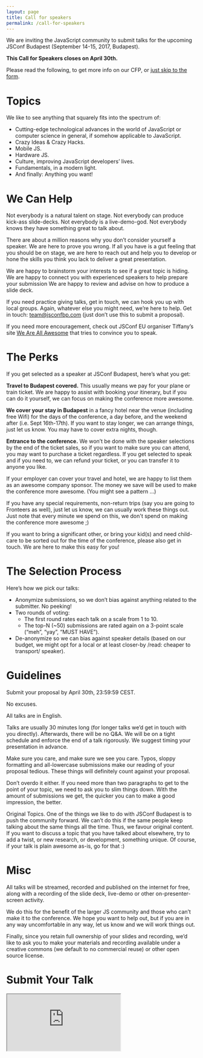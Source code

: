 ```yaml
---
layout: page
title: Call for speakers
permalink: /call-for-speakers
---
```


We are inviting the JavaScript community to submit talks for the upcoming JSConf Budapest
(September 14-15, 2017, Budapest).

**This Call for Speakers closes on April 30th.**

Please read the following, to get more info on our CFP, or [just skip to the form](#CFP-FORM).

# Topics

We like to see anything that squarely fits into the spectrum of:

- Cutting-edge technological advances in the world of JavaScript or computer science in general, if somehow applicable to JavaScript.
- Crazy Ideas & Crazy Hacks.
- Mobile JS.
- Hardware JS.
- Culture, improving JavaScript developers’ lives.
- Fundamentals, in a modern light.
- And finally: Anything you want!

# We Can Help

Not everybody is a natural talent on stage. Not everybody can produce kick-ass slide-decks. Not everybody is a live-demo-god. Not everybody knows they have something great to talk about.

There are about a million reasons why you don’t consider yourself a speaker. We are here to prove you wrong. If all you have is a gut feeling that you should be on stage, we are here to reach out and help you to develop or hone the skills you think you lack to deliver a great presentation.

We are happy to brainstorm your interests to see if a great topic is hiding.
We are happy to connect you with experienced speakers to help prepare your submission
We are happy to review and advise on how to produce a slide deck.

If you need practice giving talks, get in touch, we can hook you up with local groups.
Again, whatever else you might need, we’re here to help.
Get in touch: [team@jsconfbp.com](mailto:team@jsconfbp.com)
(just don’t use this to submit a proposal).

If you need more encouragement, check out JSConf EU organiser Tiffany’s site [We Are All Awesome](http://weareallaweso.me/) that tries to convince you to speak.

# The Perks

If you get selected as a speaker at JSConf Budapest, here’s what you get:

**Travel to Budapest covered.** This usually means we pay for your plane or train ticket.
We are happy to assist with booking your itinerary, but if you can do it yourself,
we can focus on making the conference more awesome.

**We cover your stay in Budapest** in a fancy hotel near the venue (including free Wifi) for the days of the conference,
a day before, and the weekend after (i.e. Sept 16th-17th). If you want to stay longer, we can arrange things, just let us know.
You may have to cover extra nights, though.

**Entrance to the conference.** We won’t be done with the speaker selections by the end of the ticket sales,
so if you want to make sure you can attend, you may want to purchase a ticket regardless. If you get selected to speak and if
you need to, we can refund your ticket, or you can transfer it to anyone you like.

If your employer can cover your travel and hotel, we are happy to list them as an awesome company sponsor.
The money we save will be used to make the conference more awesome. (You might see a pattern …)

If you have any special requirements, non-return trips (say you are going to Fronteers as well), just let us know,
we can usually work these things out. Just note that every minute we spend on this, we don't spend on making the conference more awesome ;)

If you want to bring a significant other, or bring your kid(s) and need child-care to be sorted out for the time of the conference,
please also get in touch. We are here to make this easy for you!


# The Selection Process

Here’s how we pick our talks:

- Anonymize submissions, so we don’t bias against anything related to the submitter. No peeking!
- Two rounds of voting:
  - The first round rates each talk on a scale from 1 to 10.
  - The top-N (~50) submissions are rated again on a 3-point scale (“meh”, “yay”, “MUST HAVE”).
- De-anonymize so we can bias against speaker details (based on our budget, we might opt for a local or at least closer-by /read: cheaper to transport/ speaker).


# Guidelines

Submit your proposal by April 30th, 23:59:59 CEST.

No excuses.

All talks are in English.

Talks are usually 30 minutes long (for longer talks we’d get in touch with you directly). Afterwards, there will be no Q&A. We will be on a tight schedule and enforce the end of a talk rigorously. We suggest timing your presentation in advance.

Make sure you care, and make sure we see you care. Typos, sloppy formatting and all-lowercase submissions make our reading of your proposal tedious. These things will definitely count against your proposal.

Don’t overdo it either. If you need more than two paragraphs to get to the point of your topic, we need to ask you to slim things down. With the amount of submissions we get, the quicker you can to make a good impression, the better.

Original Topics. One of the things we like to do with JSConf Budapest is to push the community forward. We can’t do this if the same people keep talking about the same things all the time. Thus, we favour original content. If you want to discuss a topic that you have talked about elsewhere, try to add a twist, or new research, or development, something unique. Of course, if your talk is plain awesome as-is, go for that :)


# Misc

All talks will be streamed, recorded and published on the internet for free, along with a recording of the slide deck, live-demo or other on-presenter-screen activity.

We do this for the benefit of the larger JS community and those who can’t make it to the conference. We hope you want to help out, but if you are in any way uncomfortable in any way, let us know and we will work things out.

Finally, since you retain full ownership of your slides and recording, we’d like to ask you to make your materials and recording available under a creative commons (we default to no commercial reuse) or other open source license.


# Submit Your Talk

<iframe src="https://docs.google.com/forms/d/e/1FAIpQLSciPpY_slnbG2ycg0QADARq8m_8ee2Q7VmS7MdpyWmidnQF7A/viewform" class="cfp-iframe"></iframe>